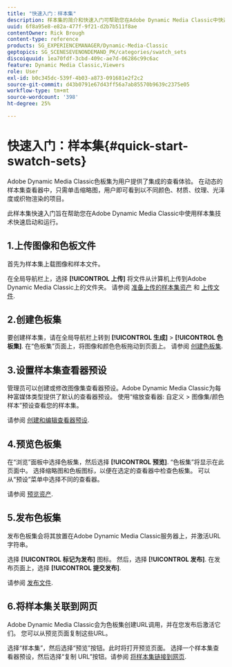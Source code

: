 ```yaml
---
title: "快速入门：样本集"
description: 样本集的简介和快速入门可帮助您在Adobe Dynamic Media Classic中快速启动和运行。
uuid: 6f8a95e8-e82a-477f-9f21-d2b7b511f8ae
contentOwner: Rick Brough
content-type: reference
products: SG_EXPERIENCEMANAGER/Dynamic-Media-Classic
geptopics: SG_SCENESEVENONDEMAND_PK/categories/swatch_sets
discoiquuid: 1ea70fdf-3cbd-409c-ae7d-06286c99c6ac
feature: Dynamic Media Classic,Viewers
role: User
exl-id: b0c345dc-539f-4b03-a873-091681e2f2c2
source-git-commit: d43b0791e67d43ff56a7ab85570b9639c2375e05
workflow-type: tm+mt
source-wordcount: '398'
ht-degree: 25%

---
```


# 快速入门：样本集{#quick-start-swatch-sets}

Adobe Dynamic Media Classic色板集为用户提供了集成的查看体验。 在动态的样本集查看器中，只需单击缩略图，用户即可看到以不同颜色、材质、纹理、光泽度或织物渲染的项目。

此样本集快速入门旨在帮助您在Adobe Dynamic Media Classic中使用样本集技术快速启动和运行。

## 1.上传图像和色板文件

首先为样本集上载图像和样本文件。

在全局导航栏上，选择 **[!UICONTROL 上传]** 将文件从计算机上传到Adobe Dynamic Media Classic上的文件夹。 请参阅 [准备上传的样本集资产](preparing-swatch-set-assets-upload.md#preparing-swatch-set-assets-for-upload) 和 [上传文件](uploading-files.md#uploading-your-files).

## 2.创建色板集

要创建样本集，请在全局导航栏上转到 **[!UICONTROL 生成]** > **[!UICONTROL 色板集]**. 在“色板集”页面上，将图像和颜色色板拖动到页面上。 请参阅 [创建色板集](creating-swatch-set.md#creating-a-swatch-set).

## 3.设置样本集查看器预设

管理员可以创建或修改图像集查看器预设。Adobe Dynamic Media Classic为每种富媒体类型提供了默认的查看器预设。 使用“缩放查看器: 自定义 > 图像集/颜色样本”预设查看您的样本集。

请参阅 [创建和编辑查看器预设](application-setup.md#adding-and-editing-viewer-presets).

## 4.预览色板集

在“浏览”面板中选择色板集，然后选择 **[!UICONTROL 预览]**. “色板集”将显示在此页面中。 选择缩略图和色板图标，以便在选定的查看器中检查色板集。 可以从“预设”菜单中选择不同的查看器。

请参阅 [预览资产](previewing-asset.md#previewing-an-asset).

## 5.发布色板集

发布色板集会将其放置在Adobe Dynamic Media Classic服务器上，并激活URL字符串。

选择 **[!UICONTROL 标记为发布]** 图标。 然后，选择 **[!UICONTROL 发布]**. 在发布页面上，选择 **[!UICONTROL 提交发布]**.

请参阅 [发布文件](publishing-files.md#publishing-files).

## 6.将样本集关联到网页

Adobe Dynamic Media Classic会为色板集创建URL调用，并在您发布后激活它们。 您可以从预览页面复制这些URL。

选择“样本集”，然后选择“预览”按钮。此时将打开预览页面。 选择一个样本集查看器预设，然后选择“复制 URL”按钮。请参阅 [将样本集链接到网页](linking-swatch-set-web-page.md#linking-a-swatch-set-to-a-web-page).
